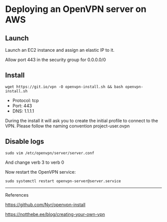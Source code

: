 <!-- Space: DOS -->
<!-- Parent: Create -->

# Deploying an OpenVPN server on AWS

## Launch

Launch an EC2 instance and assign an elastic IP to it.

Allow port 443 in the security group for 0.0.0.0/0

## Install

`wget https://git.io/vpn -O openvpn-install.sh && bash openvpn-install.sh`

- Protocol: tcp
- Port: 443
- DNS: 1.1.1.1

During the install it will ask you to create the initial profile to connect to the VPN. Please follow the naming convention project-user.ovpn

## Disable logs

`sudo vim /etc/openvpn/server/server.conf`

And change verb 3 to verb 0

Now restart the OpenVPN service:

`sudo systemctl restart openvpn-server@server.service`


---

References

https://github.com/Nyr/openvpn-install

https://notthebe.ee/blog/creating-your-own-vpn


